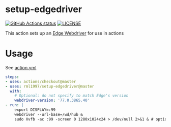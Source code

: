 # setup-edgedriver

<p align="left">
  <a href="https://github.com/rml1997/setup-edgedriver"><img alt="GitHub Actions status" src="https://github.com/nanasess/setup-edgeFdriver/workflows/Test%20edgedriver/badge.svg"></a>
  <a href="https://github.com/rml1997/setup-edgedriver/blob/master/LICENSE"><img alt="LICENSE" src="https://img.shields.io/badge/license-MIT-428f7e.svg"></a>
</p>

This action sets up an [Edge Webdriver](https://developer.microsoft.com/en-us/microsoft-edge/tools/webdriver/) for use in actions

# Usage

See [action.yml](action.yml)

``` yaml
steps:
- uses: actions/checkout@master
- uses: rml1997/setup-edgedriver@master
  with:
    # Optional: do not specify to match Edge's version
    webdriver-version: '77.0.3865.40'
- run: |
    export DISPLAY=:99
    webdriver --url-base=/wd/hub &
    sudo Xvfb -ac :99 -screen 0 1280x1024x24 > /dev/null 2>&1 & # optional
 ```


